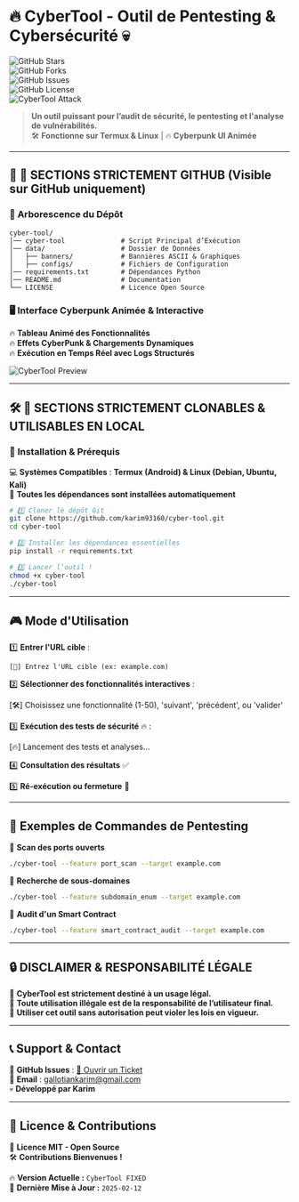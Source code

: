 # 🔥 **CyberTool - Outil de Pentesting & Cybersécurité** 💀  

![GitHub Stars](https://img.shields.io/github/stars/karim93160/cyber-tool?color=gold&style=for-the-badge)  
![GitHub Forks](https://img.shields.io/github/forks/karim93160/cyber-tool?color=blue&style=for-the-badge)  
![GitHub Issues](https://img.shields.io/github/issues/karim93160/cyber-tool?color=red&style=for-the-badge)  
![GitHub License](https://img.shields.io/github/license/karim93160/cyber-tool?color=green&style=for-the-badge)  
![CyberTool Attack](https://github.com/karim93160/cyber-tool/assets/hacker_attack.gif)

> **Un outil puissant pour l’audit de sécurité, le pentesting et l'analyse de vulnérabilités.**  
> 🛠️ **Fonctionne sur Termux & Linux** | 🔥 **Cyberpunk UI Animée**  

---

## 🚀 **📌 SECTIONS STRICTEMENT GITHUB (Visible sur GitHub uniquement)**  

### 📂 **Arborescence du Dépôt**  
```plaintext
cyber-tool/
│── cyber-tool              # Script Principal d’Exécution  
│── data/                   # Dossier de Données  
│   ├── banners/            # Bannières ASCII & Graphiques  
│   ├── configs/            # Fichiers de Configuration  
│── requirements.txt        # Dépendances Python  
│── README.md               # Documentation  
└── LICENSE                 # Licence Open Source  
```

### 🖥️ **Interface Cyberpunk Animée & Interactive**  

🔥 **Tableau Animé des Fonctionnalités**  
🔥 **Effets CyberPunk & Chargements Dynamiques**  
🔥 **Exécution en Temps Réel avec Logs Structurés**  

![CyberTool Preview](https://github.com/karim93160/cyber-tool/assets/banner.gif)  

---

## 🛠️ **📂 SECTIONS STRICTEMENT CLONABLES & UTILISABLES EN LOCAL**  

### 📌 **Installation & Prérequis**  

💻 **Systèmes Compatibles** : **Termux (Android) & Linux (Debian, Ubuntu, Kali)**  
📌 **Toutes les dépendances sont installées automatiquement**  

```bash
# 1️⃣ Cloner le dépôt Git
git clone https://github.com/karim93160/cyber-tool.git
cd cyber-tool

# 2️⃣ Installer les dépendances essentielles
pip install -r requirements.txt

# 3️⃣ Lancer l’outil !
chmod +x cyber-tool
./cyber-tool
```

---

## 🎮 **Mode d'Utilisation**  

1️⃣ **Entrer l'URL cible** :  
```
[🎯] Entrez l'URL cible (ex: example.com)
```

2️⃣ **Sélectionner des fonctionnalités interactives** :  

[🛠️] Choisissez une fonctionnalité (1-50), 'suivant', 'précédent', ou 'valider'

3️⃣ **Exécution des tests de sécurité** 🔥 :  

[🔥] Lancement des tests et analyses...

4️⃣ **Consultation des résultats** ✅  

5️⃣ **Ré-exécution ou fermeture** 👋  

---

## 🚀 **Exemples de Commandes de Pentesting**  

🔹 **Scan des ports ouverts**  
```bash
./cyber-tool --feature port_scan --target example.com
```

🔹 **Recherche de sous-domaines**  
```bash
./cyber-tool --feature subdomain_enum --target example.com
```

🔹 **Audit d'un Smart Contract**  
```bash
./cyber-tool --feature smart_contract_audit --target example.com
```

---

## 🔒 **DISCLAIMER & RESPONSABILITÉ LÉGALE**  

🚨 **CyberTool est strictement destiné à un usage légal.**  
🚨 **Toute utilisation illégale est de la responsabilité de l’utilisateur final.**  
🚨 **Utiliser cet outil sans autorisation peut violer les lois en vigueur.**  

---

## 📞 **Support & Contact**  

💬 **GitHub Issues** : [📌 Ouvrir un Ticket](https://github.com/karim93160/cyber-tool/issues)  
📧 **Email** : gallotiankarim@gmail.com  
💀 **Développé par Karim**  

---

## 🔗 **Licence & Contributions**  

📜 **Licence MIT - Open Source**  
🛠️ **Contributions Bienvenues !**  

🔥 **Version Actuelle :** `CyberTool FIXED`  
📅 **Dernière Mise à Jour :** `2025-02-12`  
